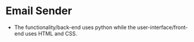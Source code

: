 # Email Sender
- The functionality/back-end uses python while the user-interface/front-end uses HTML and CSS.